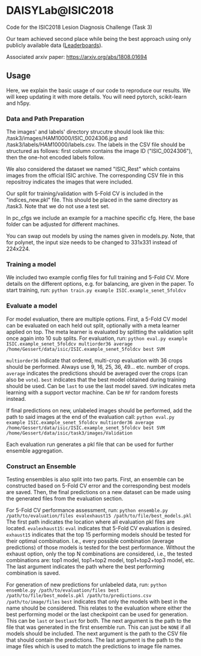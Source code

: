 # DAISYLab@ISIC2018
Code for the ISIC2018 Lesion Diagnosis Challenge (Task 3)

Our team achieved second place while being the best approach using only publicly available data ([Leaderboards](https://challenge2018.isic-archive.com/leaderboards/)).

Associated arxiv paper: https://arxiv.org/abs/1808.01694

## Usage

Here, we explain the basic usage of our code to reproduce our results. We will keep updating it with more details. You will need pytorch, scikit-learn and h5py.

### Data and Path Preparation

The images' and labels' directory strucutre should look like this: /task3/images/HAM10000/ISIC_0024306.jpg and /task3/labels/HAM10000/labels.csv. The labels in the CSV file should be structured as follows: first column contains the image ID ("ISIC_0024306"), then the one-hot encoded labels follow.

We also considered the dataset we named "ISIC_Rest" which contains images from the official ISIC archive. The corresponding CSV file in this repositroy indicates the images that were included. 

Our split for training/validation with 5-Fold CV is included in the "indices_new.pkl" file. This should be placed in the same directory as /task3. Note that we do not use a test set.

In pc_cfgs we include an example for a machine specific cfg. Here, the base folder can be adjusted for different machines.

You can swap out models by using the names given in models.py. Note, that for polynet, the input size needs to be changed to 331x331 instead of 224x224.

### Training a model

We included two example config files for full training and 5-Fold CV. More details on the different options, e.g. for balancing, are given in the paper. To start training, run: `python train.py example ISIC.example_senet_5foldcv`

### Evaluate a model 

For model evaluation, there are multiple options. First, a 5-Fold CV model can be evaluated on each held out split, optionally with a meta learner applied on top. The meta learner is evaluated by splitting the validation split once again into 10 sub splits. For evaluation, run: `python eval.py example ISIC.example_senet_5foldcv multiorder36 average /home/Gessert/data/isic/ISIC.example_senet_5foldcv best SVM` 

`multiorder36` indicate that ordered, multi-crop evaluation with 36 crops should be performed. Always use 9, 16, 25, 36, 49... etc. number of crops. `average` indicates the predictions should be averaged over the crops (can also be `vote`). `best` indicates that the best model obtained during training should be used. Can be `last` to use the last model saved. `SVM` indicates meta learning with a support vector machine. Can be `RF` for random forests instead.

If final predictions on new, unlabeled images should be performed, add the path to said images at the end of the evaluation call: `python eval.py example ISIC.example_senet_5foldcv multiorder36 average /home/Gessert/data/isic/ISIC.example_senet_5foldcv best SVM /home/Gessert/data/isic/task3/images/Validation` 

Each evaluation run generates a pkl file that can be used for further ensemble aggregation.

### Construct an Ensemble

Testing ensembles is also split into two parts. First, an ensemble can be constructed based on 5-Fold CV error and the corresponding best models are saved. Then, the final predictions on a new dataset can be made using the generated files from the evaluation section.

For 5-Fold CV performance assessment, run: `python ensemble.py /path/to/evaluation/files evalexhaust15 /path/to/file/best_models.pkl`
The first path indicates the location where all evaluation pkl files are located. `evalexhaust15`: `eval` indicates that 5-Fold CV evaluation is desired. `exhaust15` indicates that the top 15 performing models should be tested for their optimal combination. I.e., every possible combination (average predictions) of those models is tested for the best performance. Without the exhaust option, only the top N combinations are considered, i.e., the tested combinations are: top1 model, top1+top2 model, top1+top2+top3 model, etc. The last argument indicates the path where the best performing combination is saved.

For generation of new predictions for unlabeled data, run: `python ensemble.py /path/to/evaluation/files best /path/to/file/best_models.pkl /path/to/predictions.csv /path/to/image/files`
`best` indicates that only the models with best in the name should be considered. This relates to the evaluation where either the best performing model or the last checkpoint can be used for generation. This can be `last` or `bestlast` for both. The next argument is the path to the file that was generated in the first ensemble run. This can just be `NONE` if all models should be included. The next argument is the path to the CSV file that should contain the predictions. The last argument is the path to the image files which is used to match the predictions to image file names.
